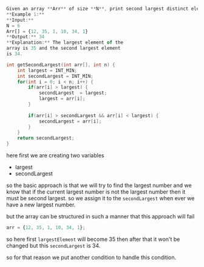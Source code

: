 ```js
Given an array **Arr** of size **N**, print second largest distinct element from an array.
**Example 1:**
**Input:** 
N = 6
Arr[] = {12, 35, 1, 10, 34, 1}
**Output:** 34
**Explanation:** The largest element of the 
array is 35 and the second largest element
is 34.
```


```cpp
int getSecondLargest(int arr[], int n) {
	int largest = INT_MIN;
    int secondLargest = INT_MIN;
    for(int i = 0; i < n; i++) {
        if(arr[i] > largest) {
            secondLargest  = largest;
            largest = arr[i];
        }
        
        if(arr[i] > secondLargest && arr[i] < largest) {
            secondLargest = arr[i];
        }
    }
    return secondLargest;
}
```

here first we are creating two variables
- largest
- secondLargest

so the basic approach is that we will try to find the largest number and we know that if the current largest number is not the largest number then it must be second largest. so we assign it to the `secondLargest` when ever we have a new largest number.

but the array can be structured in such a manner that this approach will fail
```js
arr = {12, 35, 1, 10, 34, 1};
```
so here first `largestElement` will become 35 then after that it won't be changed but this `secondLargest` is 34.

so for that reason we put another condition to handle this condition.